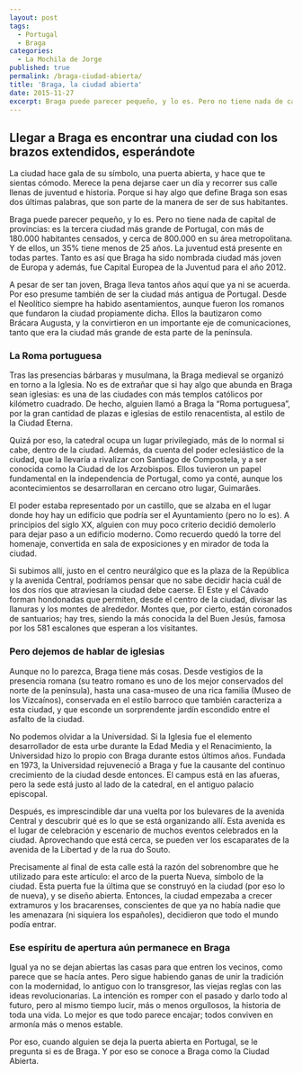```yaml
---
layout: post
tags:
  - Portugal
  - Braga
categories:
  - La Mochila de Jorge
published: true
permalink: /braga-ciudad-abierta/
title: 'Braga, la ciudad abierta'
date: 2015-11-27
excerpt: Braga puede parecer pequeño, y lo es. Pero no tiene nada de capital de provincias: es la tercera ciudad más grande de Portugal, con más de 180.000 habitantes censados, y cerca de 800.000 en su área metropolitana. Y de ellos, un 35% tiene menos de 25 años. La juventud está presente en todas partes. Tanto es así que Braga ha sido nombrada ciudad más joven de Europa y además, fue Capital Europea de la Juventud para el año 2012. 
---
```

## Llegar a Braga es encontrar una ciudad con los brazos extendidos, esperándote
La ciudad hace gala de su símbolo, una puerta abierta, y hace que te sientas cómodo. Merece la pena dejarse caer un día y recorrer sus calle llenas de juventud e historia. Porque si hay algo que define Braga son esas dos últimas palabras, que son parte de la manera de ser de sus habitantes. 

Braga puede parecer pequeño, y lo es. Pero no tiene nada de capital de provincias: es la tercera ciudad más grande de Portugal, con más de 180.000 habitantes censados, y cerca de 800.000 en su área metropolitana. Y de ellos, un 35% tiene menos de 25 años. La juventud está presente en todas partes. Tanto es así que Braga ha sido nombrada ciudad más joven de Europa y además, fue Capital Europea de la Juventud para el año 2012. 

A pesar de ser tan joven, Braga lleva tantos años aquí que ya ni se acuerda. Por eso presume también de ser la ciudad más antigua de Portugal. Desde el Neolítico siempre ha habido asentamientos, aunque fueron los romanos que fundaron la ciudad propiamente dicha. Ellos la bautizaron como Brácara Augusta, y la convirtieron en un importante eje de comunicaciones, tanto que era la ciudad más grande de esta parte de la península. 

### La Roma portuguesa
Tras las presencias bárbaras y musulmana, la Braga medieval se organizó en torno a la Iglesia. No es de extrañar que si hay algo que abunda en Braga sean iglesias: es una de las ciudades con más templos católicos por kilómetro cuadrado. De hecho, alguien llamó a Braga la “Roma portuguesa”, por la gran cantidad de plazas e iglesias de estilo renacentista, al estilo de la Ciudad Eterna. 

Quizá por eso, la catedral ocupa un lugar privilegiado, más de lo normal si cabe, dentro de la ciudad. Además, da cuenta del poder eclesiástico de la ciudad, que la llevaría a rivalizar con Santiago de Compostela, y a ser conocida como la Ciudad de los Arzobispos. Ellos tuvieron un papel fundamental en la independencia de Portugal, como ya conté, aunque los acontecimientos se desarrollaran en cercano otro lugar, Guimarães. 

El poder estaba representado por un castillo, que se alzaba en el lugar donde hoy hay un edificio que podría ser el Ayuntamiento (pero no lo es). A principios del siglo XX, alguien con muy poco criterio decidió demolerlo para dejar paso a un edificio moderno. Como recuerdo quedó la torre del homenaje, convertida en sala de exposiciones y en mirador de toda la ciudad. 
 
Si subimos allí, justo en el centro neurálgico que es la plaza de la República y la avenida Central, podríamos pensar que no sabe decidir hacia cuál de los dos ríos que atraviesan la ciudad debe caerse. El Este y el Cávado forman hondonadas que permiten, desde el centro de la ciudad, divisar las llanuras y los montes de alrededor. Montes que, por cierto, están coronados de santuarios; hay tres, siendo la más conocida la del Buen Jesús, famosa por los 581 escalones que esperan a los visitantes.

### Pero dejemos de hablar de iglesias
Aunque no lo parezca, Braga tiene más cosas. Desde vestigios de la presencia romana (su teatro romano es uno de los mejor conservados del norte de la península), hasta una casa-museo de una rica familia (Museo de los Vizcaínos), conservada en el estilo barroco que también caracteriza a esta ciudad, y que esconde un sorprendente jardín escondido entre el asfalto de la ciudad. 

No podemos olvidar a la Universidad. Si la Iglesia fue el elemento desarrollador de esta urbe durante la Edad Media y el Renacimiento, la Universidad hizo lo propio con Braga durante estos últimos años. Fundada en 1973, la Universidad rejuveneció a Braga y fue la causante del continuo crecimiento de la ciudad desde entonces. El campus está en las afueras, pero la sede está justo al lado de la catedral, en el antiguo palacio episcopal. 

Después, es imprescindible dar una vuelta por los bulevares de la avenida Central y descubrir qué es lo que se está organizando allí. Esta avenida es el lugar de celebración y escenario de muchos eventos celebrados en la ciudad. Aprovechando que está cerca, se pueden ver los escaparates de la avenida de la Libertad y de la rua do Souto. 

Precisamente al final de esta calle está la razón del sobrenombre que he utilizado para este artículo: el arco de la puerta Nueva, símbolo de la ciudad. Esta puerta fue la última que se construyó en la ciudad (por eso lo de nueva), y se diseño abierta. Entonces, la ciudad empezaba a crecer extramuros y los bracarenses, conscientes de que ya no había nadie que les amenazara (ni siquiera los españoles), decidieron que todo el mundo podía entrar. 

### Ese espíritu de apertura aún permanece en Braga
Igual ya no se dejan abiertas las casas para que entren los vecinos, como parece que se hacía antes. Pero sigue habiendo ganas de unir la tradición con la modernidad, lo antiguo con lo transgresor, las viejas reglas con las ideas revolucionarias. La intención es romper con el pasado y darlo todo al futuro, pero al mismo tiempo lucir, más o menos orgullosos, la historia de toda una vida. Lo mejor es que todo parece encajar; todos conviven en armonía más o menos estable. 

Por eso, cuando alguien se deja la puerta abierta en Portugal, se le pregunta si es de Braga. Y por eso se conoce a Braga como la Ciudad Abierta. 
